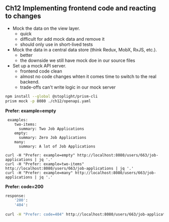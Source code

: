
## Ch12 Implementing frontend code and reacting to changes
- Mock the data on the view layer.
    - quick
    - difficult for add mock data and remove it
    - should only use in short-lived tests
- Mock the data in a central data store (think Redux, MobX, RxJS, etc.).
    - better
    - the downside we still have mock doe in our source files
- Set up a mock API server.
    - frontend code clean
    - almost no code changes whten it comes time to switch to the real backend.
    - trade-offs can't write logic in our mock server
```bash
npm install --global @stoplight/prism-cli
prism mock -p 8080 ./ch12/openapi.yaml
```
**Prefer: example=empty**
```
 examples:
    two-items:
      summary: Two Job Applications
    empty:
      summary: Zero Job Applications
    many:
      summary: A lot of Job Applications
      
curl -H "Prefer: example=empty" http://localhost:8080/users/663/job-applications | jq '.'
curl -H "Prefer: example=two-items" http://localhost:8080/users/663/job-applications | jq '.'
curl -H "Prefer: example=many" http://localhost:8080/users/663/job-applications | jq '.'
```
**Prefer: code=200**
```bash
response:
    '200':
    '404':
    
curl -H "Prefer: code=404" http://localhost:8080/users/663/job-applications
```